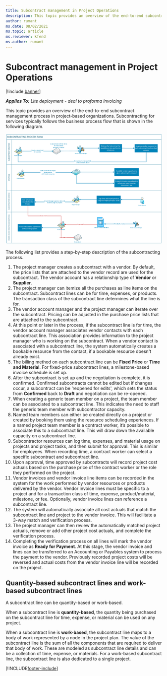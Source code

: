 ```yaml
---
title: Subcontract management in Project Operations
description: This topic provides an overview of the end-to-end subcontract management process typically in project-based organizations.
author: rumant
ms.date: 08/02/2021
ms.topic: article
ms.reviewer: kfend 
ms.author: rumant
---
```


# Subcontract management in Project Operations

[!include [banner](../../includes/dataverse-preview.md)]

_**Applies To:** Lite deployment - deal to proforma invoicing_

This topic provides an overview of the end-to-end subcontract management process in project-based organizations. Subcontracting for services typically follows the business process flow that is shown in the following diagram.

![Subcontracting process flow](../media/SubcontractingProcessFlow.png)

The following list provides a step-by-step description of the subcontracting process.

1. The project manager creates a subcontract with a vendor. By default, the price lists that are attached to the vendor record are used for the subcontract. The vendor account has a relationship type of **Vendor** or **Supplier**.
2. The project manager can itemize all the purchases as line items on the subcontract. Subcontract lines can be for time, expenses, or products. The transaction class of the subcontract line determines what the line is for.
3. The vendor account manager and the project manager can iterate over the subcontract. Pricing can be adjusted in the purchase price lists that are attached to the subcontract.
4. At this point or later in the process, if the subcontract line is for time, the vendor account manager associates vendor contacts with each subcontract line. This association provides information to the project manager who is working on the subcontract. When a vendor contact is associated with a subcontract line, the system automatically creates a bookable resource from the contact, if a bookable resource doesn't already exist.
5. The billing method on each subcontract line can be **Fixed Price** or **Time and Material**. For fixed-price subcontract lines, a milestone-based invoice schedule is set up.
6.	After the subcontract is set up and the negotiation is complete, it is confirmed. Confirmed subcontracts cannot be edited but if changes occur, a subcontract can be ‘reopened for edits', which sets the status from **Confirmed** back to **Draft** and negotiation can be re-opened. 
7.	When creating a generic team member on a project, the team member can be associated to a subcontract line. This indicates the need to staff the generic team member with subcontractor capacity.
8.	Named team members can either be created directly on a project or created by booking them using the resource scheduling experiences. If a named project team member is a contract worker, it’s possible to associate this to a subcontract line. This will draw down the available capacity on a subcontract line.
9.	Subcontractor resources can log time, expenses, and material usage on projects and project tasks, and then submit for approval. This is similar for employees. When recording time, a contract worker can select a specific subcontract and subcontract line.
10.	Upon approval, time approved by subcontracts will record project cost actuals based on the purchase price of the contract worker or the role they performed on the project.
11.	Vendor invoices and vendor invoice line items can be recorded in the system for the work performed by vendor resources or products delivered by the vendor. Vendor invoice lines must be specific to a project and for a transaction class of time, expense, product/material, milestone, or fee. Optionally, vendor invoice lines can reference a subcontract line.
12.	The system will automatically associate all cost actuals that match the subcontract line and project to the vendor invoice. This will facilitate a 3-way match and verification process.
13.	The project manager can then review the automatically matched project actuals, remove or add other project cost actuals, and complete the verification process.
14.	Completing the verification process on all lines will mark the vendor invoice as **Ready for Payment**. At this stage, the vendor invoice and lines can be transferred to an Accounting or Payables system to process the payment to the vendor. Previously recorded project costs will be reversed and actual costs from the vendor invoice line will be recorded on the project.

## Quantity-based subcontract lines and work-based subcontract lines

A subcontract line can be quantity-based or work-based. 

When a subcontract line is **quantity-based**, the quantity being purchased on the subcontract line for time, expense, or material can be used on any project.

When a subcontract line is **work-based**, the subcontract line maps to a body of work represented by a node in the project plan. The value of the subcontract line is the sum of all the components that are required to deliver that body of work. These are modeled as subcontract line details and can be a collection of time, expense, or materials. For a work-based subcontract line, the subcontract line is also dedicated to a single project.

[!INCLUDE[footer-include](../../includes/footer-banner.md)]

